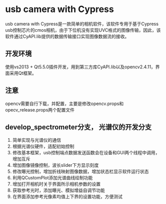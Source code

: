# usb camera with Cypress
usb camera with Cypress是一款简单的相机软件，该软件专用于基于Cypress usb控制芯片的cmos相机，由于下位机没有实现UVC格式的图像传输，因此，该软件通过CyAPI.lib提供的数据传输接口实现图像数据流的接收。
## 开发环境
使用vs2013 + Qt5.5.0插件开发，用到第三方库CyAPI.lib以及opencv2.4.11，界面采用Qt框架。
## 注意
opencv需要自行下载，并配置，主要是修改opencv.props和opecv_release.props两个配置文件
## develop_spectrometer分支， 光谱仪的开发分支
1. 简单实现与光谱仪的通信
2. 根据光谱仪硬件，适配初始控制
3. 修改基本框架，usb控制端点数据发送函数会在设备和GUI两个线程中调用，增加互斥
4. 增加图像镜像控制，波长slider下方显示刻度
5. 修改曝光控制，增加折线映射图像数据，增加状态栏显示软件运行状态
6. 利用QCustomPlot添加光谱曲线绘制功能
7. 增加打开相机时关于界面所示相机参数的设置
8. 获取参考光时，添加曝光、模拟增益自调节功能
9. 在界面添加参考光像素均值上下界的设置功能，方便测试